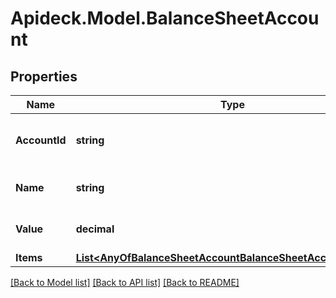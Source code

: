 # Apideck.Model.BalanceSheetAccount

## Properties

Name | Type | Description | Notes
------------ | ------------- | ------------- | -------------
**AccountId** | **string** | The unique identifier for the account. | [optional] [readonly] 
**Name** | **string** | Name of the report item | [optional] 
**Value** | **decimal** | The value of the account. | [optional] 
**Items** | [**List&lt;AnyOfBalanceSheetAccountBalanceSheetAccountRecord&gt;**](AnyOfBalanceSheetAccountBalanceSheetAccountRecord.md) |  | [optional] 

[[Back to Model list]](../README.md#documentation-for-models) [[Back to API list]](../README.md#documentation-for-api-endpoints) [[Back to README]](../README.md)

